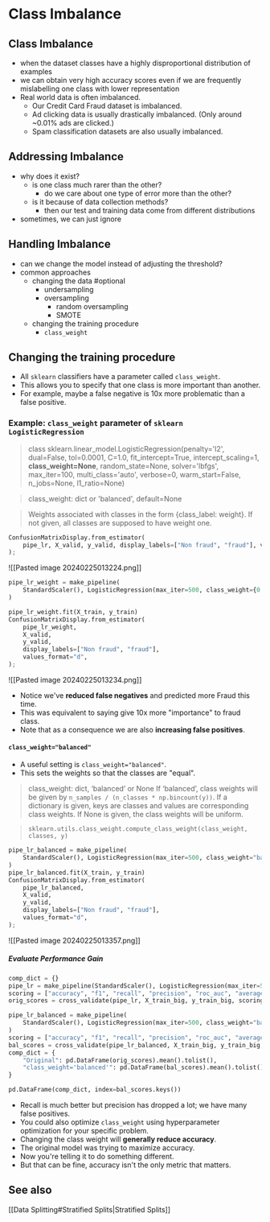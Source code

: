 # Class Imbalance
## Class Imbalance
- when the dataset classes have a highly disproportional distribution of examples
- we can obtain very high accuracy scores even if we are frequently mislabelling one class with lower representation
- Real world data is often imbalanced. 
    - Our Credit Card Fraud dataset is imbalanced.
    - Ad clicking data is usually drastically imbalanced. (Only around ~0.01% ads are clicked.)
    - Spam classification datasets are also usually imbalanced.
## Addressing Imbalance
- why does it exist?
	- is one class much rarer than the other?
		- do we care about one type of error more than the other?
	- is it because of data collection methods?
		- then our test and training data come from different distributions
- sometimes, we can just ignore
## Handling Imbalance
- can we change the model instead of adjusting the threshold?
- common approaches
	- changing the data #optional
		- undersampling
		- oversampling
			- random oversampling
			- SMOTE
	- changing the training procedure
		- `class_weight` 
## Changing the training procedure
- All `sklearn` classifiers have a parameter called `class_weight`.
- This allows you to specify that one class is more important than another.
- For example, maybe a false negative is 10x more problematic than a false positive. 
### Example: `class_weight` parameter of `sklearn LogisticRegression` 
> class sklearn.linear_model.LogisticRegression(penalty='l2', dual=False, tol=0.0001, C=1.0, fit_intercept=True, intercept_scaling=1, **class_weight=None**, random_state=None, solver='lbfgs', max_iter=100, multi_class='auto', verbose=0, warm_start=False, n_jobs=None, l1_ratio=None)

> class_weight: dict or 'balanced', default=None

> Weights associated with classes in the form {class_label: weight}. If not given, all classes are supposed to have weight one. 

```python
ConfusionMatrixDisplay.from_estimator(
    pipe_lr, X_valid, y_valid, display_labels=["Non fraud", "fraud"], values_format="d"
);
```
![[Pasted image 20240225013224.png]]
```python
pipe_lr_weight = make_pipeline(
    StandardScaler(), LogisticRegression(max_iter=500, class_weight={0: 1, 1: 10})
)

pipe_lr_weight.fit(X_train, y_train)
ConfusionMatrixDisplay.from_estimator(
    pipe_lr_weight,
    X_valid,
    y_valid,
    display_labels=["Non fraud", "fraud"],
    values_format="d",
);
```
![[Pasted image 20240225013234.png]]
- Notice we've **reduced false negatives** and predicted more Fraud this time.
- This was equivalent to saying give 10x more "importance" to fraud class.
- Note that as a consequence we are also **increasing false positives**.
#### `class_weight="balanced"`
- A useful setting is `class_weight="balanced"`.
- This sets the weights so that the classes are "equal".

> class_weight: dict, ‘balanced’ or None
If ‘balanced’, class weights will be given by `n_samples / (n_classes * np.bincount(y))`. If a dictionary is given, keys are classes and values are corresponding class weights. If None is given, the class weights will be uniform.

> `sklearn.utils.class_weight.compute_class_weight(class_weight, classes, y)`

```python
pipe_lr_balanced = make_pipeline(
    StandardScaler(), LogisticRegression(max_iter=500, class_weight="balanced")
)
pipe_lr_balanced.fit(X_train, y_train)
ConfusionMatrixDisplay.from_estimator(
    pipe_lr_balanced,
    X_valid,
    y_valid,
    display_labels=["Non fraud", "fraud"],
    values_format="d",
);
```
![[Pasted image 20240225013357.png]]
##### Evaluate Performance Gain
```python
comp_dict = {}
pipe_lr = make_pipeline(StandardScaler(), LogisticRegression(max_iter=500))
scoring = ["accuracy", "f1", "recall", "precision", "roc_auc", "average_precision"]
orig_scores = cross_validate(pipe_lr, X_train_big, y_train_big, scoring=scoring)

pipe_lr_balanced = make_pipeline(
    StandardScaler(), LogisticRegression(max_iter=500, class_weight="balanced")
)
scoring = ["accuracy", "f1", "recall", "precision", "roc_auc", "average_precision"]
bal_scores = cross_validate(pipe_lr_balanced, X_train_big, y_train_big, scoring=scoring)
comp_dict = {
    "Original": pd.DataFrame(orig_scores).mean().tolist(),
    "class_weight='balanced'": pd.DataFrame(bal_scores).mean().tolist(),
}

pd.DataFrame(comp_dict, index=bal_scores.keys())
```
- Recall is much better but precision has dropped a lot; we have many false positives. 
- You could also optimize `class_weight` using hyperparameter optimization for your specific problem. 
- Changing the class weight will **generally reduce accuracy**.
- The original model was trying to maximize accuracy.
- Now you're telling it to do something different.
- But that can be fine, accuracy isn't the only metric that matters.

## See also
[[Data Splitting#Stratified Splits|Stratified Splits]]